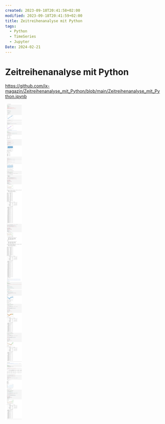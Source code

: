 ```yaml
---
created: 2023-09-18T20:41:58+02:00
modified: 2023-09-18T20:41:59+02:00
title: Zeitreihenanalyse mit Python
tags:
  - Python
  - TimeSeries
  - Jupyter
Date: 2024-02-21
---
```


# Zeitreihenanalyse mit Python


<https://github.com/ix-magazin/Zeitreihenanalyse_mit_Python/blob/main/Zeitreihenanalyse_mit_Python.ipynb>

![](../_asset/2023-09-18_Zeitreihenanalyse_image_1.png)
